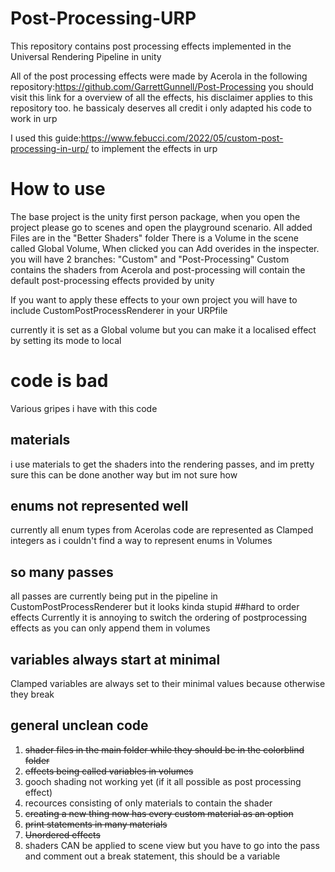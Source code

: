 # Post-Processing-URP

This repository contains post processing effects implemented in the Universal Rendering Pipeline in unity

All of the post processing effects were made by Acerola in the following repository:https://github.com/GarrettGunnell/Post-Processing
you should visit this link for a overview of all the effects, his disclaimer applies to this repository too. he bassicaly deserves all credit i only adapted his code to work in urp

I used this guide:https://www.febucci.com/2022/05/custom-post-processing-in-urp/ to implement the effects in urp

# How to use

The base project is the unity first person package, when you open the project please go to scenes and open the playground scenario. All added Files are in the "Better Shaders" folder
There is a Volume in the scene called Global Volume, When clicked you can Add overides in the inspecter. you will have 2 branches: "Custom" and "Post-Processing" Custom contains the shaders from Acerola and post-processing will contain the default post-processing effects provided by unity

If you want to apply these effects to your own project you will have to include CustomPostProcessRenderer in your URPfile

currently it is set as a Global volume but you can make it a localised effect by setting its mode to local
# code is bad
Various gripes i have with this code
## materials
i use materials to get the shaders into the rendering passes, and im pretty sure this can be done another way but im not sure how
## enums not represented well
currently all enum types from Acerolas code are represented as Clamped integers as i couldn't find a way to represent enums in Volumes
## so many passes
all passes are currently being put in the pipeline in CustomPostProcessRenderer but it looks kinda stupid
##hard to order effects
Currently it is annoying to switch the ordering of postprocessing effects as you can only append them in volumes
## variables always start at minimal
Clamped variables are always set to their minimal values because otherwise they break
## general unclean code
1. ~~shader files in the main folder while they should be in the colorblind folder~~
2. ~~effects being called variables in volumes~~
3. gooch shading not working yet (if it all possible as post processing effect)
4. recources consisting of only materials to contain the shader
5. ~~creating a new thing now has every custom material as an option~~
6. ~~print statements in many materials~~
7. ~~Unordered effects~~
8. shaders CAN be applied to scene view but you have to go into the pass and comment out a break statement, this should be a variable


